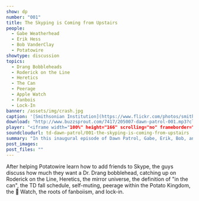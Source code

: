```yaml
---
show: dp
number: "001"
title: The Skyping is Coming from Upstairs
people:
  - Gabe Weatherhead
  - Erik Hess
  - Bob VanderClay
  - Potatowire
showtype: discussion
topics: 
  - Drang Bobbleheads
  - Roderick on the Line
  - Heretics
  - The Can
  - Peerage
  - Apple Watch
  - Fanbois
  - Lock-In
banner: /assets/img/crash.jpg
caption: '[Smithsonian Institution](https://www.flickr.com/photos/smithsonian/2536801872)'
download: "http://www.buzzsprout.com/7417/205007-dawn-patrol-001.mp3?client_source=buzzsprout_site"
player: "<iframe width="100%" height="166" scrolling="no" frameborder="no" src="https://w.soundcloud.com/player/?url=https%3A//api.soundcloud.com/tracks/168069895%3Fsecret_token%3Ds-UT4v2&amp;color=ff5500&amp;auto_play=false&amp;hide_related=false&amp;show_comments=true&amp;show_user=true&amp;show_reposts=false"></iframe>"
soundcloudurl: td-dawn-patrol/001-the-skyping-is-coming-from-upstairs
summary: "In this inaugural episode of Dawn Patrol, Gabe, Erik, Bob, and Potatowire gather early on a Saturday morning to catch up on a wide range of unrelated and uninteresting topics."
post_images:
post_files: ""
---
```


After helping Potatowire learn how to add friends to Skype, the guys discuss how much they want a Dr. Drang bobblehead, catching up on Roderick on the Line, Heretics, the mirror universe, the definition of "in the can", the TD fall schedule, self-muting, peerage within the Potato Kingdom, the &#63743; Watch, the roots of fanboiism, and lock-in.